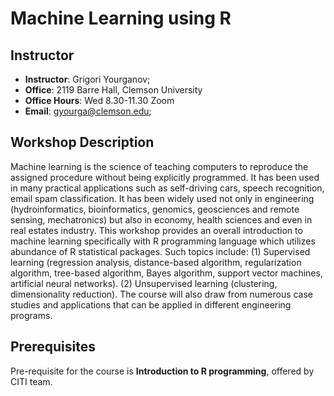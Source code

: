 # Machine Learning using R

## Instructor
- **Instructor**: Grigori Yourganov; 
- **Office**: 2119 Barre Hall, Clemson University
- **Office Hours**: Wed 8.30-11.30 Zoom
- **Email**: gyourga@clemson.edu;


## Workshop Description
Machine learning is the science of teaching computers to reproduce the assigned procedure 
without being explicitly programmed. It has been used in many practical applications such as 
self-driving cars, speech recognition, email spam classification. It has been widely used not 
only in engineering (hydroinformatics, bioinformatics, genomics, geosciences and remote sensing, 
mechatronics) but also in economy, health sciences and even in real estates industry. This workshop 
provides an overall introduction to machine learning specifically with R programming language which 
utilizes abundance of R statistical packages. Such topics include: (1) Supervised learning (regression 
analysis, distance-based algorithm, regularization algorithm, tree-based algorithm, Bayes algorithm, 
support vector machines, artificial neural networks). (2) Unsupervised learning (clustering, dimensionality 
reduction). The course will also draw from numerous case studies and applications that can be 
applied in different engineering programs.



## Prerequisites

Pre-requisite for the course is **Introduction to R programming**, offered by CITI team.
